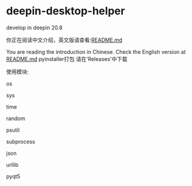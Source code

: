 # deepin-desktop-helper
develop in deepin 20.8

你正在阅读中文介绍，英文版请查看:[README.md](README.md)

You are reading the introduction in Chinese. Check the English version at [README.md](README.md)
pyinstaller打包 请在'Releases'中下载

使用模块:

os

sys

time

random

psutil

subprocess

json

urllib

pyqt5
